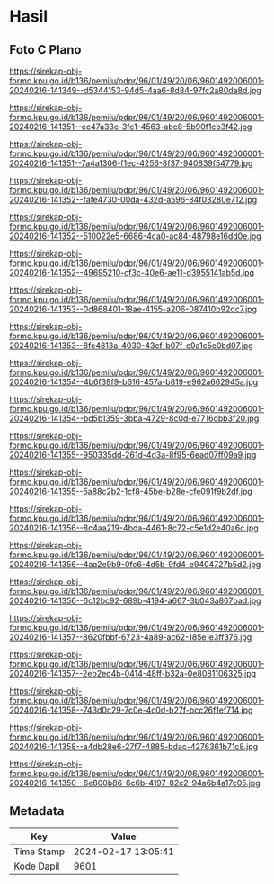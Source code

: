 # Hasil

## Foto C Plano

https://sirekap-obj-formc.kpu.go.id/b136/pemilu/pdpr/96/01/49/20/06/9601492006001-20240216-141349--d5344153-94d5-4aa6-8d84-97fc2a80da8d.jpg

https://sirekap-obj-formc.kpu.go.id/b136/pemilu/pdpr/96/01/49/20/06/9601492006001-20240216-141351--ec47a33e-3fe1-4563-abc8-5b90f1cb3f42.jpg

https://sirekap-obj-formc.kpu.go.id/b136/pemilu/pdpr/96/01/49/20/06/9601492006001-20240216-141351--7a4a1306-f1ec-4256-8f37-940839f54779.jpg

https://sirekap-obj-formc.kpu.go.id/b136/pemilu/pdpr/96/01/49/20/06/9601492006001-20240216-141352--fafe4730-00da-432d-a596-84f03280e712.jpg

https://sirekap-obj-formc.kpu.go.id/b136/pemilu/pdpr/96/01/49/20/06/9601492006001-20240216-141352--510022e5-6686-4ca0-ac84-48798e16dd0e.jpg

https://sirekap-obj-formc.kpu.go.id/b136/pemilu/pdpr/96/01/49/20/06/9601492006001-20240216-141352--49695210-cf3c-40e6-ae11-d3955141ab5d.jpg

https://sirekap-obj-formc.kpu.go.id/b136/pemilu/pdpr/96/01/49/20/06/9601492006001-20240216-141353--0d868401-18ae-4155-a206-087410b92dc7.jpg

https://sirekap-obj-formc.kpu.go.id/b136/pemilu/pdpr/96/01/49/20/06/9601492006001-20240216-141353--8fe4813a-4030-43cf-b07f-c9a1c5e0bd07.jpg

https://sirekap-obj-formc.kpu.go.id/b136/pemilu/pdpr/96/01/49/20/06/9601492006001-20240216-141354--4b6f39f9-b616-457a-b819-e962a662945a.jpg

https://sirekap-obj-formc.kpu.go.id/b136/pemilu/pdpr/96/01/49/20/06/9601492006001-20240216-141354--bd5b1359-3bba-4729-8c0d-e7716dbb3f20.jpg

https://sirekap-obj-formc.kpu.go.id/b136/pemilu/pdpr/96/01/49/20/06/9601492006001-20240216-141355--950335dd-261d-4d3a-8f95-6ead07ff09a9.jpg

https://sirekap-obj-formc.kpu.go.id/b136/pemilu/pdpr/96/01/49/20/06/9601492006001-20240216-141355--5a88c2b2-1cf8-45be-b28e-cfe091f9b2df.jpg

https://sirekap-obj-formc.kpu.go.id/b136/pemilu/pdpr/96/01/49/20/06/9601492006001-20240216-141356--8c4aa219-4bda-4461-8c72-c5e1d2e40a6c.jpg

https://sirekap-obj-formc.kpu.go.id/b136/pemilu/pdpr/96/01/49/20/06/9601492006001-20240216-141356--4aa2e9b9-0fc6-4d5b-9fd4-e9404727b5d2.jpg

https://sirekap-obj-formc.kpu.go.id/b136/pemilu/pdpr/96/01/49/20/06/9601492006001-20240216-141356--6c12bc92-689b-4194-a667-3b043a867bad.jpg

https://sirekap-obj-formc.kpu.go.id/b136/pemilu/pdpr/96/01/49/20/06/9601492006001-20240216-141357--8620fbbf-6723-4a89-ac62-185e1e3ff376.jpg

https://sirekap-obj-formc.kpu.go.id/b136/pemilu/pdpr/96/01/49/20/06/9601492006001-20240216-141357--2eb2ed4b-0414-48ff-b32a-0e8081106325.jpg

https://sirekap-obj-formc.kpu.go.id/b136/pemilu/pdpr/96/01/49/20/06/9601492006001-20240216-141358--743d0c29-7c0e-4c0d-b27f-bcc26f1ef714.jpg

https://sirekap-obj-formc.kpu.go.id/b136/pemilu/pdpr/96/01/49/20/06/9601492006001-20240216-141358--a4db28e6-27f7-4885-bdac-4276361b71c8.jpg

https://sirekap-obj-formc.kpu.go.id/b136/pemilu/pdpr/96/01/49/20/06/9601492006001-20240216-141350--6e800b86-6c6b-4197-82c2-94a6b4a17c05.jpg


## Metadata

| Key        | Value               |
| ---------- | ------------------- |
| Time Stamp | 2024-02-17 13:05:41 |
| Kode Dapil | 9601                |



